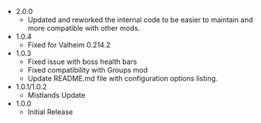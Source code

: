 - 2.0.0
    - Updated and reworked the internal code to be easier to maintain and more compatible with other mods. 
- 1.0.4
    - Fixed for Valheim 0.214.2
- 1.0.3
    - Fixed issue with boss health bars
    - Fixed compatibility with Groups mod
    - Update README.md file with configuration options listing.
- 1.0.1/1.0.2
    - Mistlands Update
- 1.0.0
    - Initial Release